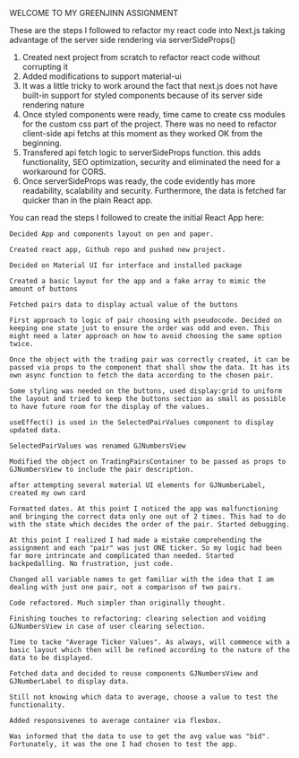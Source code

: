 WELCOME TO MY GREENJINN ASSIGNMENT

These are the steps I followed to refactor my react code into Next.js taking advantage of the server side rendering via serverSideProps()

1. Created next project from scratch to refactor react code without corrupting it
2. Added modifications to support material-ui
3. It was a little tricky to work around the fact that next.js does not have built-in support for styled components because of its server side rendering nature
4. Once styled components were ready, time came to create css modules for the custom css part of the project. There was no need to refactor client-side api fetchs at this moment as they worked OK from the beginning.
5. Transfered api fetch logic to serverSideProps function. this adds functionality, SEO optimization, security and eliminated the need for a workaround for CORS.
6. Once serverSideProps was ready, the code evidently has more readability, scalability and security. Furthermore, the data is fetched far quicker than in the plain React app.


You can read the steps I followed to create the initial React App here:


    Decided App and components layout on pen and paper.

    Created react app, Github repo and pushed new project.

    Decided on Material UI for interface and installed package

    Created a basic layout for the app and a fake array to mimic the amount of buttons

    Fetched pairs data to display actual value of the buttons

    First approach to logic of pair choosing with pseudocode. Decided on keeping one state just to ensure the order was odd and even. This might need a later approach on how to avoid choosing the same option twice.

    Once the object with the trading pair was correctly created, it can be passed via props to the component that shall show the data. It has its own async function to fetch the data according to the chosen pair.

    Some styling was needed on the buttons, used display:grid to uniform the layout and tried to keep the buttons section as small as possible to have future room for the display of the values.

    useEffect() is used in the SelectedPairValues component to display updated data.

    SelectedPairValues was renamed GJNumbersView

    Modified the object on TradingPairsContainer to be passed as props to GJNumbersView to include the pair description.

    after attempting several material UI elements for GJNumberLabel, created my own card

    Formatted dates. At this point I noticed the app was malfunctioning and bringing the correct data only one out of 2 times. This had to do with the state which decides the order of the pair. Started debugging.

    At this point I realized I had made a mistake comprehending the assignment and each "pair" was just ONE ticker. So my logic had been far more intrincate and complicated than needed. Started backpedalling. No frustration, just code.

    Changed all variable names to get familiar with the idea that I am dealing with just one pair, not a comparison of two pairs.

    Code refactored. Much simpler than originally thought.

    Finishing touches to refactoring: clearing selection and voiding GJNumbersView in case of user clearing selection.

    Time to tacke "Average Ticker Values". As always, will commence with a basic layout which then will be refined according to the nature of the data to be displayed.

    Fetched data and decided to reuse components GJNumbersView and GJNumberLabel to display data.

    Still not knowing which data to average, choose a value to test the functionality.

    Added responsivenes to average container via flexbox.

    Was informed that the data to use to get the avg value was "bid". Fortunately, it was the one I had chosen to test the app.

